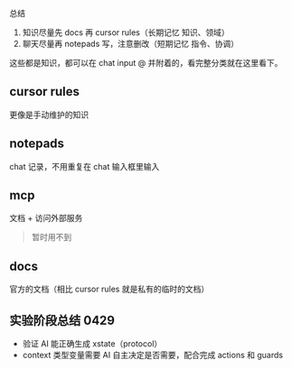 总结

1. 知识尽量先 docs 再 cursor rules（长期记忆 知识、领域）
2. 聊天尽量再 notepads 写，注意删改（短期记忆 指令、协调）

这些都是知识，都可以在 chat input @ 并附着的，看完整分类就在这里看下。

## cursor rules

更像是手动维护的知识

## notepads

chat 记录，不用重复在 chat 输入框里输入

## mcp

文档 + 访问外部服务

> 暂时用不到

## docs

官方的文档（相比 cursor rules 就是私有的临时的文档）


## 实验阶段总结 0429

- 验证 AI 能正确生成 xstate（protocol）
- context 类型变量需要 AI 自主决定是否需要，配合完成 actions 和 guards
